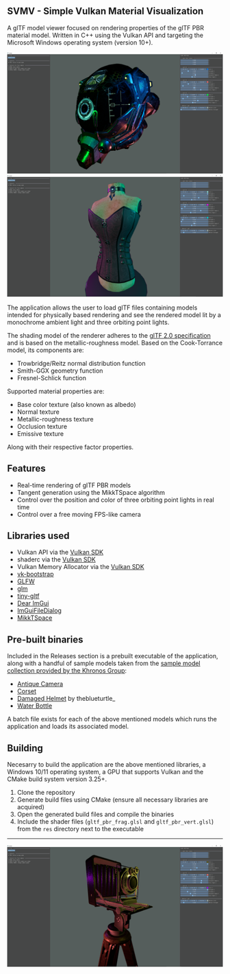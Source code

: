 ## SVMV - Simple Vulkan Material Visualization

A glTF model viewer focused on rendering properties of the glTF PBR material model. Written in C++ using the Vulkan API and targeting the Microsoft Windows operating system (version 10+).

![Rendered "Damaged Helmet" model](screenshots/helmet_full.PNG)
![Rendered "Corset" model](screenshots/corset_full.PNG)

The application allows the user to load glTF files containing models intended for physically based rendering and see the rendered model lit by a monochrome ambient light and three orbiting point lights.

The shading model of the renderer adheres to the [glTF 2.0 specification](https://registry.khronos.org/glTF/specs/2.0/glTF-2.0.html) and is based on the metallic-roughness model. Based on the Cook-Torrance model, its components are:

 - Trowbridge/Reitz normal distribution function
 - Smith-GGX geometry function
 - Fresnel-Schlick function

 Supported material properties are:

 - Base color texture (also known as albedo)
 - Normal texture
 - Metallic-roughness texture
 - Occlusion texture
 - Emissive texture
  
Along with their respective factor properties.

## Features

 - Real-time rendering of glTF PBR models
 - Tangent generation using the MikkTSpace algorithm
 - Control over the position and color of three orbiting point lights in real time
 - Control over a free moving FPS-like camera

## Libraries used

 - Vulkan API via the [Vulkan SDK](https://www.lunarg.com/vulkan-sdk/)
 - shaderc via the [Vulkan SDK](https://www.lunarg.com/vulkan-sdk/)
 - Vulkan Memory Allocator via the [Vulkan SDK](https://www.lunarg.com/vulkan-sdk/)
 - [vk-bootstrap](https://github.com/charles-lunarg/vk-bootstrap)
 - [GLFW](https://www.glfw.org/)
 - [glm](https://github.com/g-truc/glm)
 - [tiny-gltf](https://github.com/syoyo/tinygltf)
 - [Dear ImGui](https://github.com/ocornut/imgui)
 - [ImGuiFileDialog](https://github.com/aiekick/ImGuiFileDialog)
 - [MikkTSpace](https://github.com/mmikk/MikkTSpace)

## Pre-built binaries

Included in the Releases section is a prebuilt executable of the application, along with a handful of sample models taken from the [sample model collection provided by the Khronos Group](https://github.com/KhronosGroup/glTF-Sample-Models/tree/main/2.0):

 - [Antique Camera](https://github.com/KhronosGroup/glTF-Sample-Models/tree/main/2.0/AntiqueCamera)
 - [Corset](https://github.com/KhronosGroup/glTF-Sample-Models/tree/main/2.0/Corset)
 - [Damaged Helmet](https://github.com/KhronosGroup/glTF-Sample-Models/tree/main/2.0/DamagedHelmet) by theblueturtle_
 - [Water Bottle](https://github.com/KhronosGroup/glTF-Sample-Models/tree/main/2.0/WaterBottle)

A batch file exists for each of the above mentioned models which runs the application and loads its associated model.

## Building

Necesarry to build the application are the above mentioned libraries, a Windows 10/11 operating system, a GPU that supports Vulkan and the CMake build system version 3.25+.

1. Clone the repository
2. Generate build files using CMake (ensure all necessary libraries are acquired)
3. Open the generated build files and compile the binaries
4. Include the shader files (`gltf_pbr_frag.glsl` and `gltf_pbr_vert.glsl`) from the `res` directory next to the executable

---

![Rendered "Antique Camera" model](screenshots/camera_full.PNG)